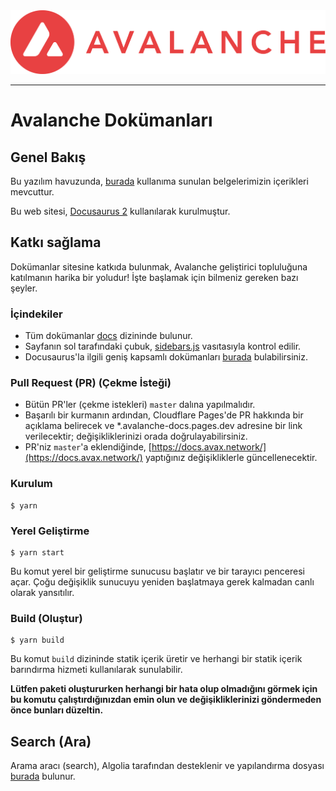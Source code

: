 <div align="center">
  <img src="static/AvalancheLogoRed.png?raw=true">
</div>

---
# Avalanche Dokümanları

## Genel Bakış
Bu yazılım havuzunda, [burada](https://docs.avax.network) kullanıma sunulan belgelerimizin içerikleri mevcuttur.

Bu web sitesi, [Docusaurus 2](https://docusaurus.io/) kullanılarak kurulmuştur.

## Katkı sağlama

Dokümanlar sitesine katkıda bulunmak, Avalanche geliştirici topluluğuna katılmanın harika bir yoludur! İşte başlamak için bilmeniz gereken bazı şeyler.

### İçindekiler
* Tüm dokümanlar [docs](docs) dizininde bulunur.
* Sayfanın sol tarafındaki çubuk, [sidebars.js](sidebars.js) vasıtasıyla kontrol edilir.
* Docusaurus'la ilgili geniş kapsamlı dokümanları [burada](https://docusaurus.io/docs) bulabilirsiniz.

### Pull Request \(PR\) \(Çekme İsteği\)
* Bütün PR'ler \(çekme istekleri\) `master` dalına yapılmalıdır.
* Başarılı bir kurmanın ardından, Cloudflare Pages'de PR hakkında bir açıklama belirecek ve \*.avalanche-docs.pages.dev adresine bir link verilecektir; değişikliklerinizi orada doğrulayabilirsiniz.
* PR'niz `master`'a eklendiğinde,
    [https://docs.avax.network/](https://docs.avax.network/) yaptığınız değişikliklerle güncellenecektir.

### Kurulum

```
$ yarn
```

### Yerel Geliştirme

```
$ yarn start
```

Bu komut yerel bir geliştirme sunucusu başlatır ve bir tarayıcı penceresi açar. Çoğu değişiklik sunucuyu yeniden başlatmaya gerek kalmadan canlı olarak yansıtılır.

### Build \(Oluştur\)

```
$ yarn build
```

Bu komut `build` dizininde statik içerik üretir ve herhangi bir statik içerik barındırma hizmeti kullanılarak sunulabilir.

**Lütfen paketi oluştururken herhangi bir hata olup olmadığını görmek için bu komutu çalıştırdığınızdan emin olun ve değişikliklerinizi göndermeden önce bunları düzeltin.**

## Search \(Ara\)
Arama aracı \(search\), Algolia tarafından desteklenir ve yapılandırma dosyası [burada](https://github.com/algolia/docsearch-configs/blob/master/configs/avax.json) bulunur.